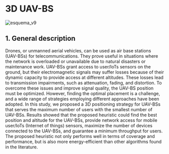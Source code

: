 # 3D UAV-BS  

![esquema_v9](https://www.mdpi.com/electronics/electronics-12-04478/article_deploy/html/images/electronics-12-04478-g001-550.jpg)


## 1. General description
  
Drones, or unmanned aerial vehicles, can be used as air base stations (UAV-BSs) for telecommunications. They prove useful in situations where the network is 
overloaded or unavailable due to natural disasters or maintenance work. UAV-BSs grant access to user/IoTs sensors on the ground, but their 
electromagnetic signals may suffer losses because of their dynamic capacity to provide access at different altitudes. These losses lead to 
transmission impairments, such as attenuation, fading, and distortion. To overcome these issues and improve signal quality, the UAV-BS position must
be optimized. However, finding the optimal placement is a challenge, and a wide range of strategies employing different approaches have been adopted. 
In this study, we proposed a 3D positioning strategy for UAV-BSs that serves the maximum number of users with the smallest number of UAV-BSs. Results 
showed that the proposed heuristic could find the best position and altitude for the UAV-BSs, provide network access for mobile user/IoTs (Internet of things) 
sensors, maximize the number of devices connected to the UAV-BSs, and guarantee a minimum throughput for users. The proposed heuristic not only performs well
in terms of coverage and performance, but is also more energy-efficient than other algorithms found in the literature.
